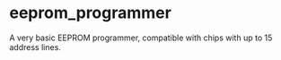 # eeprom_programmer
A very basic EEPROM programmer, compatible with chips with up to 15 address lines.
